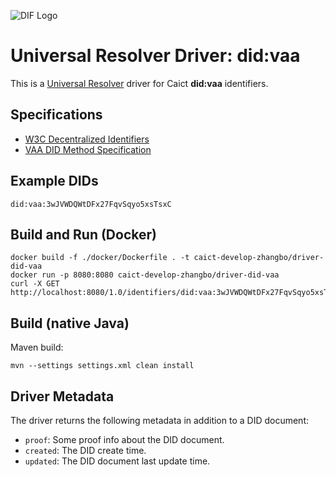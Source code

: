 ![DIF Logo](https://raw.githubusercontent.com/decentralized-identity/universal-resolver/master/docs/logo-dif.png)

# Universal Resolver Driver: did:vaa

This is a [Universal Resolver](https://github.com/decentralized-identity/universal-resolver/) driver for Caict **did:vaa** identifiers.

## Specifications

* [W3C Decentralized Identifiers](https://w3c.github.io/did-core/)
* [VAA DID Method Specification](https://github.com/caict-develop-zhangbo/vaa-method)

## Example DIDs

```
did:vaa:3wJVWDQWtDFx27FqvSqyo5xsTsxC
```
## Build and Run (Docker)

```
docker build -f ./docker/Dockerfile . -t caict-develop-zhangbo/driver-did-vaa
docker run -p 8080:8080 caict-develop-zhangbo/driver-did-vaa
curl -X GET http://localhost:8080/1.0/identifiers/did:vaa:3wJVWDQWtDFx27FqvSqyo5xsTsxC
```

## Build (native Java)

Maven build:

	mvn --settings settings.xml clean install


## Driver Metadata

The driver returns the following metadata in addition to a DID document:

* `proof`: Some proof info about the DID document.
* `created`: The DID create time.
* `updated`: The DID document last update time.
